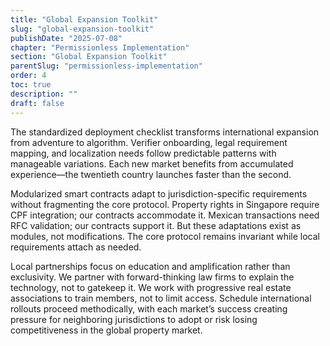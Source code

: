```yaml
---
title: "Global Expansion Toolkit"
slug: "global-expansion-toolkit"
publishDate: "2025-07-08"
chapter: "Permissionless Implementation"
section: "Global Expansion Toolkit"
parentSlug: "permissionless-implementation"
order: 4
toc: true
description: ""
draft: false
---
```


The standardized deployment checklist transforms international expansion from adventure to algorithm. Verifier
onboarding, legal requirement mapping, and localization needs follow predictable patterns with manageable variations.
Each new market benefits from accumulated experience—the twentieth country launches faster than the second.

Modularized smart contracts adapt to jurisdiction-specific requirements without fragmenting the core protocol. Property
rights in Singapore require CPF integration; our contracts accommodate it. Mexican transactions need RFC validation; our
contracts support it. But these adaptations exist as modules, not modifications. The core protocol remains invariant
while local requirements attach as needed.

Local partnerships focus on education and amplification rather than exclusivity. We partner with forward-thinking law
firms to explain the technology, not to gatekeep it. We work with progressive real estate associations to train members,
not to limit access. Schedule international rollouts proceed methodically, with each market’s success creating pressure
for neighboring jurisdictions to adopt or risk losing competitiveness in the global property market.
